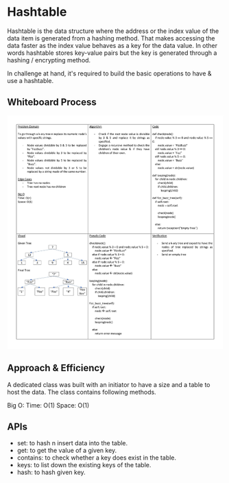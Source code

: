 # Hashtable

Hashtable is the data structure where the address or the index value of the data item is generated from a hashing method. That makes accessing the data faster as the index value behaves as a key for the data value. In other words hashtable stores key-value pairs but the key is generated through a hashing / encrypting method.

In challenge at hand, it's required to build the basic operations to have & use a hashtable.

## Whiteboard Process

![WhiteBoard](./whiteboard.jpg)

## Approach & Efficiency

A dedicated class was built with an initiator to have a size and a table to host the data. The class contains following methods.

Big O:
Time: O(1)
Space: O(1)

## APIs

- set: to hash n insert data into the table.
- get: to get the value of a given key.
- contains: to check whether a key does exist in the table.
- keys: to list down the existing keys of the table.
- hash: to hash given key.
